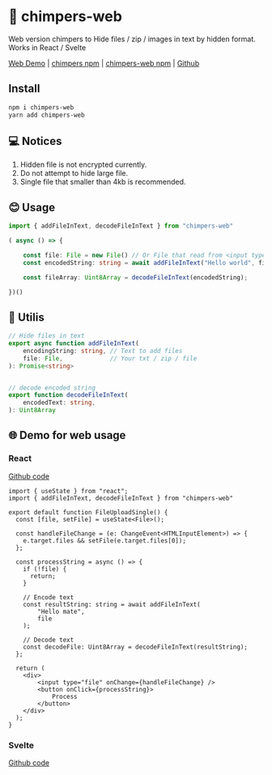 # 🙈 chimpers-web
Web version chimpers to Hide files / zip / images in text by hidden format.
Works in React / Svelte

[Web Demo](https://chimpers-web.vercel.app/) |
[chimpers npm](https://www.npmjs.com/package/chimpers) | 
[chimpers-web npm](https://www.npmjs.com/package/chimpers-web) | 
[Github](https://github.com/r48n34/chimpers-web)

## Install 
```bash
npm i chimpers-web
yarn add chimpers-web
```

## 💻 Notices
1. Hidden file is not encrypted currently. 
2. Do not attempt to hide large file.
3. Single file that smaller than 4kb is recommended.

## 😊 Usage
```ts
import { addFileInText, decodeFileInText } from "chimpers-web"

( async () => {

    const file: File = new File() // Or File that read from <input type"file">
    const encodedString: string = await addFileInText("Hello world", file);

    const fileArray: Uint8Array = decodeFileInText(encodedString);

})()
```

## 🔧 Utilis
```ts
// Hide files in text
export async function addFileInText(
    encodingString: string, // Text to add files
    file: File,             // Your txt / zip / file 
): Promise<string> 


// decode encoded string
export function decodeFileInText(
    encodedText: string, 
): Uint8Array
```

## 🌐 Demo for web usage

### React
[Github code](https://github.com/r48n34/chimpers-web/tree/main/demo-web-react)

```tsx
import { useState } from "react";
import { addFileInText, decodeFileInText } from "chimpers-web"

export default function FileUploadSingle() {
  const [file, setFile] = useState<File>();

  const handleFileChange = (e: ChangeEvent<HTMLInputElement>) => {
    e.target.files && setFile(e.target.files[0]);
  };

  const processString = async () => {
    if (!file) {
      return;
    }

    // Encode text
    const resultString: string = await addFileInText(
        "Hello mate",
        file
    );

    // Decode text
    const decodeFile: Uint8Array = decodeFileInText(resultString);
  };

  return (
    <div>
        <input type="file" onChange={handleFileChange} />
        <button onClick={processString}>
            Process
        </button>
    </div>
  );
}
```

### Svelte
[Github code](https://github.com/r48n34/chimpers-web/tree/main/demo-web-svelte)
